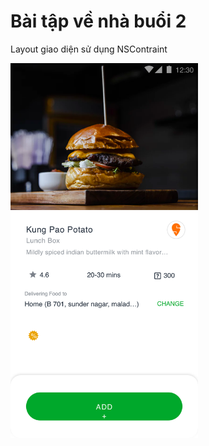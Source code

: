 
# Bài tập về nhà buổi 2

Layout giao diện sử dụng NSContraint

<img src = "../img/kung_pao.png" width="300">
